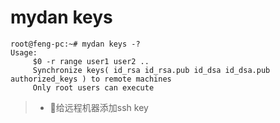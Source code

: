 # mydan keys
```
root@feng-pc:~# mydan keys -?
Usage:
     $0 -r range user1 user2 ..
     Synchronize keys( id_rsa id_rsa.pub id_dsa id_dsa.pub authorized_keys ) to remote machines
     Only root users can execute
```
> * 给远程机器添加ssh key